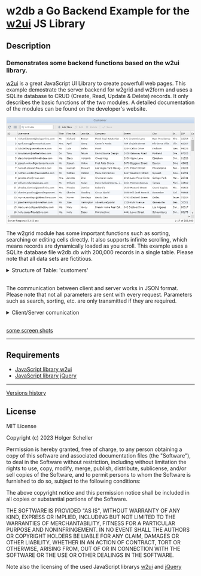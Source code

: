 w2db a Go Backend Example for the [w2ui](https://w2ui.com/) JS Library
==========

## Description
### Demonstrates some backend functions based on the w2ui library.
[w2ui](https://w2ui.com/) is a great JavaScript UI Library to create powerfull web pages. This example demostrate the server backend for w2grid and w2form and uses a SQLite database to CRUD (Create, Read, Update & Delete) records. It only describes the basic functions of the two modules. A detailed documentation of the modules can be found on the developer's website. 

![img001](./doc/img-01.png)

The w2grid module has some important functions such as sorting, searching or editing cells directly. It also supports infinite scrolling, which means records are dynamically loaded as you scroll. This example uses a SQLite database file w2db.db with 200,000 records in a single table. Please note that all data sets are fictitious.

<details><summary>Structure of Table: 'customers'</summary>
<p>
<br/>
<h5>
<table>
<tr><td>ID</td><td>Name</td><td>Type</td><td>Description</td></tr>
<tr><td>1</td><td>recid</td><td>integer</td><td>Autoincrement record id</td></tr>
<tr><td>2</td><td>usr</td><td>nvarchar(64)</td><td>Email address as username</td></tr>
<tr><td>3</td><td>pwd</td><td>nvarchar(32)</td><td>Password</td></tr>
<tr><td>4</td><td>title</td><td>nvarchar(12)</td><td>Title</td></tr>
<tr><td>5</td><td>fname</td><td>nvarchar(32)</td><td>First Name</td></tr>
<tr><td>6</td><td>lname</td><td>nvarchar(32)</td><td>Last Name</td></tr>
<tr><td>7</td><td>company</td><td>nvarchar(48)</td><td>Company Name</td></tr>
<tr><td>8</td><td>street</td><td>nvarchar(48)</td><td>Street address</td></tr>
<tr><td>9</td><td>city</td><td>nvarchar(48)</td><td>City address</td></tr>
<tr><td>10</td><td>state</td><td>nvarchar(32)</td><td>State address</td></tr>
<tr><td>11</td><td>zip</td><td>nvarchar(8)</td><td>ZIP Code</td></tr>
<tr><td>12</td><td>country</td><td>char(2)</td><td>Alpha-2 Country Code</td></tr>
<tr><td>12</td><td>phone</td><td>nvarchar(20)</td><td>Phone number</td></tr>

</table>
</h5>
</p>
</details><br/>

The communication between client and server works in JSON format. Please note that not all parameters are sent with every request. Parameters such as search, sorting, etc. are only transmitted if they are required.

<details><summary>Client/Server comunication</summary>

Client request:
```json
request: {
    "limit": 100,
    "offset": 0,
    "searchLogic": "OR",
    "search": [
        {"field": "fname", "type": "text", "operator": "begins", "value": "sche"},
        {"field": "lname", "type": "text", "operator": "begins", "value": "sche"}
    ],
    "sort": [
        {"field": "usr", "direction": "asc"}
    ]
}
```
If successful, the client expects the following data from the server.
```json
{
    "status": "success",
    "total": 200000,
    "records": [
        {"recid": 1, "usr": "richard.bowen@bolagonline.com", "pwd": "si0yoh7Eey3", "title": "Mr.", ... "phone": "+1-401-996-3972"},
        {"recid": 2, "usr": "april.wang@farmouthub.com", "pwd": "roch0Eich", "title": "Mrs.", ... "phone": "+1-773-569-0935"},
        {"recid": 3, "usr": "luis.bailey@pernabucana.com", "pwd": "Ahl3giegah", "title": "Mr.", ... "phone": "+1-509-657-4729"},
        {... till recid=100}
    ]
}
```
If there is an error, the server sends an error message.
```json
{
    "status": "error",
    "message": "error-message"
}
```
To delete a record (toolbar-button 'Delete'), the following request will be sent to the server.
```json
request: {
    "action": "delete",
    "recid": [565]
}
```
To save changes made with inline editing (toolbar-button 'Save'), the following request will be send to the server. 
```json
request: {
    "action": "save",
    "changes": [
        {"recid": 1, "usr": "richard.bowen@extech.com", "pwd": "si@122gTxMO"},
        {"recid": 2, "pwd": "EiGuudeW!3"},
    ]
}
```
The server response of successful delete or save can be: 
```json
{
    "status": "success"
}
```
and on error:
```json
{
    "status": "error",
    "message": "error-message"
}
```
The w2form module provides another way to edit or add records. This is used for the Add New and Edit toolbar buttons. The communication between client and server is shown below.</br>
Request a record:
```json
{
    "cmd": "get",
    "name": "form",
    "recid": [10]
}
```
Response a record:
```json
{
    "status": "success",
    "record": {
        "recid": 10,
        "usr": "william.nolan@ajscats.com",
        "pwd": "aiv0Aing9ee",
        "title": "Mr.",
        "fname": "William",
        "lname": "Nolan",
        "company": "Deco Refreshments, Inc.",
        "street": "3031 Monroe Avenue",
        "city": "Tampa",
        "state": "Florida",
        "zip": "33610",
        "country": "US",
        "phone": "+1-941-803-1575"
    }
}
```
Request save this changed record.
```json
request: {
    "cmd": "save",
    "recid": 10,
    "name": "form",
    "record":{
        "recid": 10,
        "usr": "william.nolan@decorefreshments.com",
        "pwd": "aiv0Aing9ee",
        "title": "Mr.",
        "fname": "William",
        "lname": "Nolan",
        "company": "Deco Refreshments, Inc.",
        "street": "3031 Monroe Avenue",
        "city": "Tampa",
        "state": "Florida",
        "zip": "33610",
        "country": "US",
        "phone": "+1-941-803-1575"
    }
}
```
If there is an error, the response is.
```json
{
    "status": "error",
    "message": "error-message"
}
```
</details>
</br>

[some screen shots](./doc/screens.md)
<hr/>

## Requirements
* [JavaScript library w2ui](https://w2ui.com/)
* [JavaScript library jQuery](https://jquery.com/)
<hr/>

[Versions history](./doc/version.md)

## License
MIT License

Copyright (c) 2023 Holger Scheller

Permission is hereby granted, free of charge, to any person obtaining a copy
of this software and associated documentation files (the "Software"), to deal
in the Software without restriction, including without limitation the rights
to use, copy, modify, merge, publish, distribute, sublicense, and/or sell
copies of the Software, and to permit persons to whom the Software is
furnished to do so, subject to the following conditions:

The above copyright notice and this permission notice shall be included in all
copies or substantial portions of the Software.

THE SOFTWARE IS PROVIDED "AS IS", WITHOUT WARRANTY OF ANY KIND, EXPRESS OR
IMPLIED, INCLUDING BUT NOT LIMITED TO THE WARRANTIES OF MERCHANTABILITY,
FITNESS FOR A PARTICULAR PURPOSE AND NONINFRINGEMENT. IN NO EVENT SHALL THE
AUTHORS OR COPYRIGHT HOLDERS BE LIABLE FOR ANY CLAIM, DAMAGES OR OTHER
LIABILITY, WHETHER IN AN ACTION OF CONTRACT, TORT OR OTHERWISE, ARISING FROM,
OUT OF OR IN CONNECTION WITH THE SOFTWARE OR THE USE OR OTHER DEALINGS IN THE
SOFTWARE.

Note also the licensing of the used JavaScript librarys [w2ui](https://w2ui.com/) and [jQuery](https://jquery.com/)